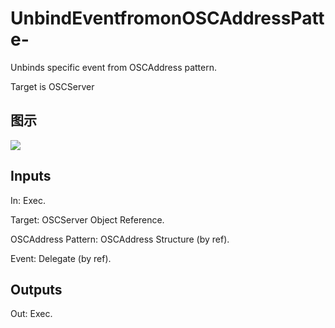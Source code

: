 # UnbindEventfromonOSCAddressPatte-

Unbinds specific event from OSCAddress pattern.

Target is OSCServer

## 图示

![]($-20221218-18063731.png)

## Inputs

In: Exec.

Target: OSCServer Object Reference.

OSCAddress Pattern: OSCAddress Structure (by ref).

Event: Delegate (by ref).  

## Outputs

Out: Exec.

